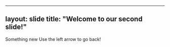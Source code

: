 ---
layout: slide
title: "Welcome to our second slide!"
--
Something new
Use the left arrow to go back!
